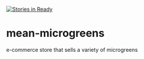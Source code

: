 [![Stories in Ready](https://badge.waffle.io/codingmeow/mean-microgreens.png?label=ready&title=Ready)](https://waffle.io/codingmeow/mean-microgreens)
# mean-microgreens
e-commerce store that sells a variety of microgreens
